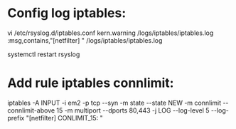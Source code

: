 # Config log iptables:
vi /etc/rsyslog.d/iptables.conf
kern.warning    /logs/iptables/iptables.log
:msg,contains,"[netfilter] " /logs/iptables/iptables.log

systemctl restart rsyslog

# Add rule iptables connlimit:
iptables -A INPUT -i em2 -p tcp --syn -m state --state NEW -m connlimit --connlimit-above 15 -m multiport --dports 80,443 -j LOG --log-level 5 --log-prefix "[netfilter] CONLIMIT_15: "
